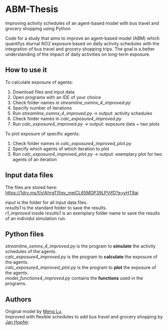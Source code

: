 # ABM-Thesis
Improving activity schedules of an agent-based model with bus travel and grocery shopping using Python

Code for a study that aims to improve an agent-based model (ABM) which quantifys diurnal NO2 exposure based on daily activity schedules with the integration of bus travel and grocery shopping trips. The goal is a better understanding of the impact of daily activities on long-term exposure. 

## How to use it
To calculate exposure of agents:
1. Download files and input data
2. Open programs with an IDE of your choice
3. Check folder names in *streamline_osmnx_4_improved.py*
4. Specify number of iterations
5. Run *streamline_osmnx_4_improved.py* -> output: activity schedules
6. Check folder names in *calc_exposure4_improved.py*
7. Run *calc_exposure4_improved.py* -> output: exposure data + two plots

To plot exposure of specific agents:
1. Check folder names in *calc_exposure4_improved_plot.py*
2. Specify which agents of which iteration to plot
3. Run *calc_exposure4_improved_plot.py* -> output: exemplary plot for two agents of an iteration

## Input data files
The files are stored here: https://1drv.ms/f/s!AhrgTI5gv_meiCL65MDP39LPVifD?e=yHT8ai <br>

*input* is the folder for all input data files. <br>
*results1* is the standard folder to save the results. <br>
*r1_improved* inside *results1* is an exemplary folder name to save the results of an individul simulation run. <br>

## Python files
*streamline_osmnx_4_improved.py* is the program to **simulate** the activity schedules of the agents. <br>
*calc_exposure4_improved.py* is the program to **calculate** the exposure of the agents.  <br>
*calc_exposure4_improved_plot.py* is the program to **plot** the exposure of the agents.  <br>
*model_functions4_improved.py* contains the **functions** used in the programs. <br>

## Authors
Original model by [Meng Lu](https://github.com/mengluchu/agentmodel). <br>
Improved with flexible schedules to add bus travel and grocery shopping by [Jan Hopfer](https://github.com/J-Hopf).
